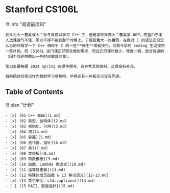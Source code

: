 # Stanford CS106L

!!! info "阅读前须知"

    我认为大一春夏或大二秋冬就可以学习 C++ 了，但是学校推荐大二春夏学 OOP，而且由于本人选课运气不佳，所以不得不拖到那个时候上。于是趁着大一的暑假，在我对 C 的语法还没怎么忘的时候学一下 C++ 相较于 C 的一些**特性**或者技巧，为我今后的 coding 生涯提供一些补助。而 CS106L 这门课正好契合我的需求，而且它的课时数少，难度一般，适合我速刷（因为我还想腾出一些时间做其他事）。

    笔记主要根据 2024 Spring 的课件撰写，若参考其他资料，之后会有补充。

    目前把这份笔记作为我的学习草稿吧，毕竟还有一些知识点没有弄透。

## Table of Contents

!!! plan "计划"

    - [x] [01 C++ 基础](1.md)
    - [x] [02 类型、结构体](2.md)
    - [x] [03 初始化、引用](3.md)
    - [x] [04 流](4.md)
    - [x] [05 容器](5.md)
    - [x] [06 迭代器、指针](6.md)
    - [x] [07 类](7.md)
    - [x] [08 类模板](8.md)
    - [x] [09 函数模板](9.md)
    - [x] [10 函数、Lambda 表达式](10.md)
    - [x] [11 运算符重载](11.md)
    - [x] [12 特殊的成员函数 & 13 移动语义](12-13.md)
    - [x] [14 类型安全、std::optional](14.md)
    - [ ] [15 RAII、智能指针](15.md)